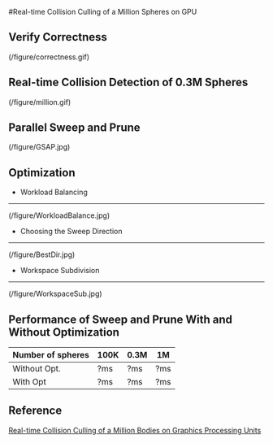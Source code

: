 #Real-time Collision Culling of a Million Spheres on GPU

## Verify Correctness
(/figure/correctness.gif)

## Real-time Collision Detection of 0.3M Spheres
(/figure/million.gif)

## Parallel Sweep and Prune
(/figure/GSAP.jpg)

## Optimization
- Workload Balancing
-------------------
(/figure/WorkloadBalance.jpg)
- Choosing the Sweep Direction
-------------------
(/figure/BestDir.jpg)
- Workspace Subdivision
-------------------
(/figure/WorkspaceSub.jpg)

## Performance of Sweep and Prune With and Without Optimization
| Number of spheres | 100K | 0.3M | 1M |
| ----------------- | ---- | ---- | -- |
| Without Opt.      | ?ms  | ?ms  | ?ms| 
| With Opt          | ?ms  | ?ms  | ?ms| 

## Reference
[Real-time Collision Culling of a Million Bodies on Graphics Processing Units](http://graphics.ewha.ac.kr/gSaP/)
